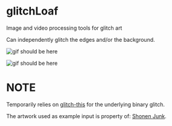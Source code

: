 # glitchLoaf
Image and video processing tools for glitch art

Can independently glitch the edges and/or the background.

![gif should be here](https://github.com/BenCowen/glitchLoaf/tree/main/results/keepers/sj3280-glitchBlur.gif)


![gif should be here](https://github.com/BenCowen/glitchLoaf/tree/main/results/keepers/sj3280-swap.gif)

# NOTE
Temporarily relies on [glitch-this](https://github.com/TotallyNotChase/glitch-this) for the underlying binary glitch.

The artwork used as example input is property of: [Shonen Junk](https://shonenjunk.xyz/).
